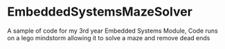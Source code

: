 # EmbeddedSystemsMazeSolver
A sample of code for my 3rd year Embedded Systems Module, Code runs on a lego mindstorm allowing it to solve a maze and remove dead ends

